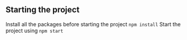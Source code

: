## Starting the project
Install all the packages before starting the project `npm install`
Start the project using `npm start`